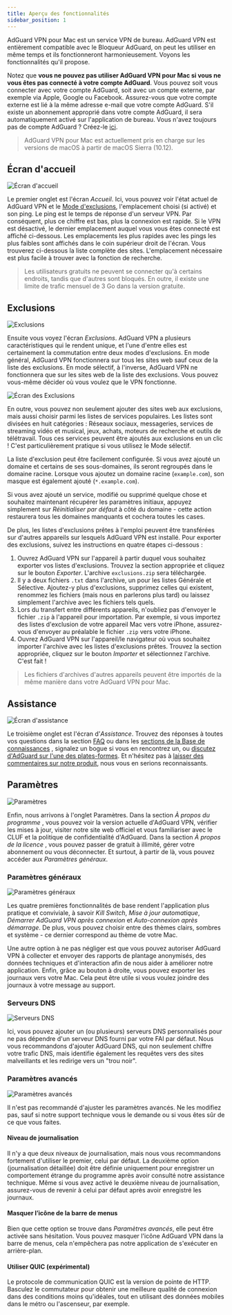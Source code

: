 ```yaml
---
title: Aperçu des fonctionnalités
sidebar_position: 1
---
```


AdGuard VPN pour Mac est un service VPN de bureau. AdGuard VPN est entièrement compatible avec le Bloqueur AdGuard, on peut les utiliser en même temps et ils fonctionneront harmonieusement. Voyons les fonctionnalités qu'il propose.

Notez que **vous ne pouvez pas utiliser AdGuard VPN pour Mac si vous ne vous êtes pas connecté à votre compte AdGuard**. Vous pouvez soit vous connecter avec votre compte AdGuard, soit avec un compte externe, par exemple via Apple, Google ou Facebook. Assurez-vous que votre compte externe est lié à la même adresse e-mail que votre compte AdGuard. S'il existe un abonnement approprié dans votre compte AdGuard, il sera automatiquement activé sur l'application de bureau. Vous n'avez toujours pas de compte AdGuard ? Créez-le [ici](https://auth.adguard.com/registration.html).

> AdGuard VPN pour Mac est actuellement pris en charge sur les versions de macOS à partir de macOS Sierra (10.12).

## Écran d'accueil

![Écran d'accueil](https://cdn.adguard.com/public/Adguard/Blog/mac-vpn-main.png)

Le premier onglet est l'écran *Accueil*. Ici, vous pouvez voir l'état actuel de AdGuard VPN et le [Mode d'exclusions](#exclusions), l'emplacement choisi (si activé) et son ping. Le ping est le temps de réponse d'un serveur VPN. Par conséquent, plus ce chiffre est bas, plus la connexion est rapide. Si le VPN est désactivé, le dernier emplacement auquel vous vous êtes connecté est affiché ci-dessous. Les emplacements les plus rapides avec les pings les plus faibles sont affichés dans le coin supérieur droit de l'écran. Vous trouverez ci-dessous la liste complète des sites. L'emplacement nécessaire est plus facile à trouver avec la fonction de recherche.

> Les utilisateurs gratuits ne peuvent se connecter qu'à certains endroits, tandis que d'autres sont bloqués. En outre, il existe une limite de trafic mensuel de 3 Go dans la version gratuite.

## Exclusions

![Exclusions](https://cdn.adguard.com/public/Adguard/Blog/vpn/release/VPN_for_Mac/exclusions.png)

Ensuite vous voyez l'écran *Exclusions*. AdGuard VPN a plusieurs caractéristiques qui le rendent unique, et l'une d'entre elles est certainement la commutation entre deux modes d'exclusions. En mode général, AdGuard VPN fonctionnera sur tous les sites web sauf ceux de la liste des exclusions. En mode sélectif, à l'inverse, AdGuard VPN ne fonctionnera que sur les sites web de la liste des exclusions. Vous pouvez vous-même décider où vous voulez que le VPN fonctionne.

![Écran des Exclusions](https://cdn.adguard.com/public/Adguard/Blog/services.png)

En outre, vous pouvez non seulement ajouter des sites web aux exclusions, mais aussi choisir parmi les listes de services populaires. Les listes sont divisées en huit catégories : Réseaux sociaux, messageries, services de streaming vidéo et musical, jeux, achats, moteurs de recherche et outils de télétravail. Tous ces services peuvent être ajoutés aux exclusions en un clic ! C'est particulièrement pratique si vous utilisez le Mode sélectif.

La liste d'exclusion peut être facilement configurée. Si vous avez ajouté un domaine et certains de ses sous-domaines, ils seront regroupés dans le domaine racine. Lorsque vous ajoutez un domaine racine (`example.com`), son masque est également ajouté (`*.example.com`).

Si vous avez ajouté un service, modifié ou supprimé quelque chose et souhaitez maintenant récupérer les paramètres initiaux, appuyez simplement sur *Réinitialiser par défaut* à côté du domaine - cette action restaurera tous les domaines manquants et cochera toutes les cases.

De plus, les listes d'exclusions prêtes à l'emploi peuvent être transférées sur d'autres appareils sur lesquels AdGuard VPN est installé. Pour exporter des exclusions, suivez les instructions en quatre étapes ci-dessous :

1. Ouvrez AdGuard VPN sur l'appareil à partir duquel vous souhaitez exporter vos listes d'exclusions. Trouvez la section appropriée et cliquez sur le bouton *Exporter*. L'archive `exclusions.zip` sera téléchargée.
2. Il y a deux fichiers `.txt` dans l'archive, un pour les listes Générale et Sélective. Ajoutez-y plus d'exclusions, supprimez celles qui existent, renommez les fichiers (mais nous en parlerons plus tard) ou laissez simplement l'archive avec les fichiers tels quels.
3. Lors du transfert entre différents appareils, n'oubliez pas d'envoyer le fichier `.zip` à l'appareil pour importation. Par exemple, si vous importez des listes d'exclusion de votre appareil Mac vers votre iPhone, assurez-vous d'envoyer au préalable le fichier `.zip` vers votre iPhone.
4. Ouvrez AdGuard VPN sur l'appareil/le navigateur où vous souhaitez importer l'archive avec les listes d'exclusions prêtes. Trouvez la section appropriée, cliquez sur le bouton *Importer* et sélectionnez l'archive. C'est fait !

> Les fichiers d'archives d'autres appareils peuvent être importés de la même manière dans votre AdGuard VPN pour Mac.

## Assistance

![Écran d'assistance](https://cdn.adguard.com/public/Adguard/Blog/vpn/release/VPN_for_Mac/support.png)

Le troisième onglet est l'écran d'*Assistance*. Trouvez des réponses à toutes vos questions dans la section [FAQ](https://adguard-vpn.com/en/welcome.html#faq) ou dans les [sections de la Base de connaissances](/intro.md) , signalez un bogue si vous en rencontrez un, ou [discutez d'AdGuard sur l'une des plates-formes](https://adguard.com/en/discuss.html). Et n'hésitez pas à [laisser des commentaires sur notre produit](https://surveys.adguard.com/en/vpn_mac/form.html), nous vous en serions reconnaissants.

## Paramètres

![Paramètres](https://cdn.adguard.com/public/Adguard/Blog/vpn/release/VPN_for_Mac/settings.png)

Enfin, nous arrivons à l'onglet Paramètres. Dans la section *À propos du programme* , vous pouvez voir la version actuelle d'AdGuard VPN, vérifier les mises à jour, visiter notre site web officiel et vous familiariser avec le CLUF et la politique de confidentialité d'AdGuard. Dans la section *À propos de la licence* , vous pouvez passer de gratuit à illimité, gérer votre abonnement ou vous déconnecter. Et surtout, à partir de là, vous pouvez accéder aux *Paramètres généraux*.

### Paramètres généraux

![Paramètres généraux](https://cdn.adguard.com/public/Adguard/Blog/vpn/release/VPN_for_Mac/general-settings.png)

Les quatre premières fonctionnalités de base rendent l'application plus pratique et conviviale, à savoir *Kill Switch*, *Mise à jour automatique*, *Démarrer AdGuard VPN après connexion* et *Auto-connexion après démarrage*. De plus, vous pouvez choisir entre des thèmes clairs, sombres et système - ce dernier correspond au thème de votre Mac.

Une autre option à ne pas négliger est que vous pouvez autoriser AdGuard VPN à collecter et envoyer des rapports de plantage anonymisés, des données techniques et d'interaction afin de nous aider à améliorer notre application. Enfin, grâce au bouton à droite, vous pouvez exporter les journaux vers votre Mac. Cela peut être utile si vous voulez joindre des journaux à votre message au support.

### Serveurs DNS

![Serveurs DNS](https://cdn.adguard.com/public/Adguard/Blog/vpn/release/VPN_for_Mac/dns.png)

Ici, vous pouvez ajouter un (ou plusieurs) serveurs DNS personnalisés pour ne pas dépendre d'un serveur DNS fourni par votre FAI par défaut. Nous vous recommandons d'ajouter AdGuard DNS, qui non seulement chiffre votre trafic DNS, mais identifie également les requêtes vers des sites malveillants et les redirige vers un "trou noir".

### Paramètres avancés

![Paramètres avancés](https://cdn.adguard.com/public/Adguard/Blog/vpn/release/VPN_for_Mac/advanced-settings.png)

Il n'est pas recommandé d'ajuster les paramètres avancés. Ne les modifiez pas, sauf si notre support technique vous le demande ou si vous êtes sûr de ce que vous faites.

#### Niveau de journalisation
Il n'y a que deux niveaux de journalisation, mais nous vous recommandons fortement d'utiliser le premier, celui par défaut. La deuxième option (journalisation détaillée) doit être définie uniquement pour enregistrer un comportement étrange du programme après avoir consulté notre assistance technique. Même si vous avez activé le deuxième niveau de journalisation, assurez-vous de revenir à celui par défaut après avoir enregistré les journaux.

#### Masquer l’icône de la barre de menus
Bien que cette option se trouve dans *Paramètres avancés*, elle peut être activée sans hésitation. Vous pouvez masquer l'icône AdGuard VPN dans la barre de menus, cela n'empêchera pas notre application de s'exécuter en arrière-plan.

#### Utiliser QUIC (expérimental)

Le protocole de communication QUIC est la version de pointe de HTTP. Basculez le commutateur pour obtenir une meilleure qualité de connexion dans des conditions moins qu'idéales, tout en utilisant des données mobiles dans le métro ou l'ascenseur, par exemple.
